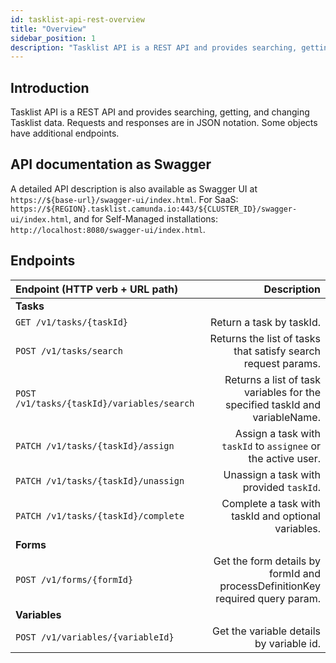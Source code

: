 ```yaml
---
id: tasklist-api-rest-overview
title: "Overview"
sidebar_position: 1
description: "Tasklist API is a REST API and provides searching, getting, and changing Tasklist data."
---
```


## Introduction

Tasklist API is a REST API and provides searching, getting, and changing Tasklist data.
Requests and responses are in JSON notation. Some objects have additional endpoints.

## API documentation as Swagger

A detailed API description is also available as Swagger UI at `https://${base-url}/swagger-ui/index.html`. For SaaS: `https://${REGION}.tasklist.camunda.io:443/${CLUSTER_ID}/swagger-ui/index.html`, and for Self-Managed installations: `http://localhost:8080/swagger-ui/index.html`.

## Endpoints

| Endpoint (HTTP verb + URL path)            |                                                                   Description |
| :----------------------------------------- | ----------------------------------------------------------------------------: |
| **Tasks**                                  |                                                                               |
| `GET /v1/tasks/{taskId}`                   |                                                      Return a task by taskId. |
| `POST /v1/tasks/search`                    |                 Returns the list of tasks that satisfy search request params. |
| `POST /v1/tasks/{taskId}/variables/search` |   Returns a list of task variables for the specified taskId and variableName. |
| `PATCH /v1/tasks/{taskId}/assign`          |                 Assign a task with `taskId` to `assignee` or the active user. |
| `PATCH /v1/tasks/{taskId}/unassign`        |                                       Unassign a task with provided `taskId`. |
| `PATCH /v1/tasks/{taskId}/complete`        |                           Complete a task with taskId and optional variables. |
| **Forms**                                  |                                                                               |
| `POST /v1/forms/{formId}`                  | Get the form details by formId and processDefinitionKey required query param. |
| **Variables**                              |                                                                               |
| `POST /v1/variables/{variableId}`          |                                      Get the variable details by variable id. |
